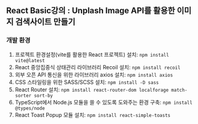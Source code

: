 ## React Basic강의 : Unplash Image API를 활용한 이미지 검색사이트 만들기

### 개발 환경
1. 프로젝트 환경설정(vite를 활용한 React 프로젝트) 설치: `npm install vite@latest`
2. React 중앙집중식 상태관리 라이브러리 Recoil 설치: `npm install recoil`
3. 외부 오픈 API 통신을 위한 라이브러리 axios 설치: `npm install axios`
4. CSS 스타일링을 위한 SASS/SCSS 설치: `npm install -D sass`
5. React Router 설치: `npm install react-router-dom localforage match-sorter sort-by`
6. TypeScript에서 Node.js 모듈을 쓸 수 있도록 도와주는 환경 구축: `npm install @types/node`
7. React Toast Popup 모듈 설치: `npm install react-simple-toasts`